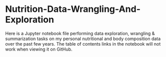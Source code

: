 # Nutrition-Data-Wrangling-And-Exploration
Here is a Jupyter notebook file performing data exploration, wrangling & summarization tasks on my personal nutritional and body composition data over the past few years. The table of contents links in the notebook will not work when viewing it on GitHub.
